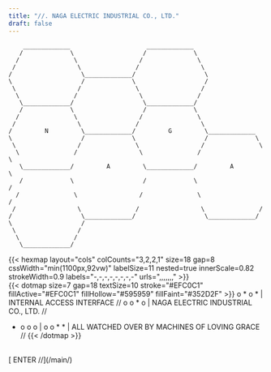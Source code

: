 ```yaml
---
title: "//. NAGA ELECTRIC INDUSTRIAL CO., LTD."
draft: false
---
```


```goat { .goat-tiny }
    _____________                     _____________
   /             \                   /             \
  /               \                 /               \
 /                 \               /                 \
/                   \_____________/                   \
\                   /             \                   /
 \                 /               \                 /
  \               /                 \               /
   \_____________/                   \_____________/
   /             \                   /             \
  /               \                 /               \
 /                 \               /                 \
/         N         \_____________/         G         \_____________
\                   /             \                   /             \
 \                 /               \                 /               \
  \               /                 \               /                 \
   \_____________/         A         \_____________/         A         \
   /             \                   /             \                   /
  /               \                 /               \                 /
 /                 \               /                 \               /
/                   \_____________/                   \_____________/
\                   /
 \                 /
  \               /
   \_____________/
```
{{< hexmap layout="cols" colCounts="3,2,2,1" size=18 gap=8 cssWidth="min(1100px,92vw)" labelSize=11 nested=true innerScale=0.82 strokeWidth=0.9 labels="-,-,-,-,-,-,-,-" urls=",,,,,,," >}}
<br>
{{< dotmap size=7 gap=18 textSize=10 stroke="#EFC0C1" fillActive="#EFC0C1" fillHollow="#595959" fillFaint="#352D2F" >}}
o * o * | INTERNAL ACCESS INTERFACE //
o o * o | NAGA ELECTRIC INDUSTRIAL CO., LTD. //
* o o o |
o o * * | ALL WATCHED OVER BY MACHINES OF LOVING GRACE //
{{< /dotmap >}}
<br>
[ ENTER //](/main/)
